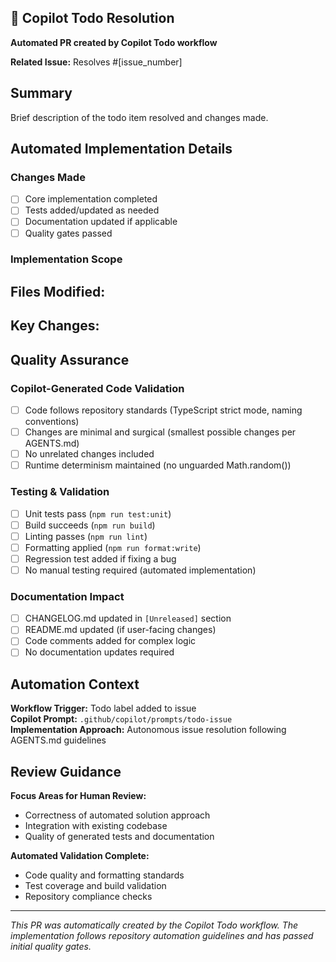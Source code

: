 ## 🤖 Copilot Todo Resolution

**Automated PR created by Copilot Todo workflow**

**Related Issue:** Resolves #[issue_number]

## Summary

Brief description of the todo item resolved and changes made.

## Automated Implementation Details

### Changes Made

- [ ] Core implementation completed
- [ ] Tests added/updated as needed
- [ ] Documentation updated if applicable
- [ ] Quality gates passed

### Implementation Scope

## **Files Modified:**

## **Key Changes:**

## Quality Assurance

### Copilot-Generated Code Validation

- [ ] Code follows repository standards (TypeScript strict mode, naming conventions)
- [ ] Changes are minimal and surgical (smallest possible changes per AGENTS.md)
- [ ] No unrelated changes included
- [ ] Runtime determinism maintained (no unguarded Math.random())

### Testing & Validation

- [ ] Unit tests pass (`npm run test:unit`)
- [ ] Build succeeds (`npm run build`)
- [ ] Linting passes (`npm run lint`)
- [ ] Formatting applied (`npm run format:write`)
- [ ] Regression test added if fixing a bug
- [ ] No manual testing required (automated implementation)

### Documentation Impact

- [ ] CHANGELOG.md updated in `[Unreleased]` section
- [ ] README.md updated (if user-facing changes)
- [ ] Code comments added for complex logic
- [ ] No documentation updates required

## Automation Context

**Workflow Trigger:** Todo label added to issue  
**Copilot Prompt:** `.github/copilot/prompts/todo-issue`  
**Implementation Approach:** Autonomous issue resolution following AGENTS.md guidelines

## Review Guidance

**Focus Areas for Human Review:**

- Correctness of automated solution approach
- Integration with existing codebase
- Quality of generated tests and documentation

**Automated Validation Complete:**

- Code quality and formatting standards
- Test coverage and build validation
- Repository compliance checks

---

_This PR was automatically created by the Copilot Todo workflow. The implementation follows repository automation guidelines and has passed initial quality gates._
